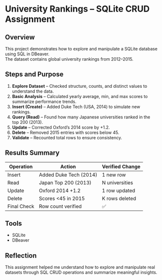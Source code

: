 # University Rankings – SQLite CRUD Assignment

## Overview
This project demonstrates how to explore and manipulate a SQLite database using SQL in DBeaver.  
The dataset contains global university rankings from 2012–2015.

## Steps and Purpose
1. **Explore Dataset** – Checked structure, counts, and distinct values to understand the data.
2. **Basic Analysis** – Calculated yearly average, min, and max scores to summarize performance trends.
3. **Insert (Create)** – Added Duke Tech (USA, 2014) to simulate new rankings.
4. **Query (Read)** – Found how many Japanese universities ranked in the top 200 (2013).
5. **Update** – Corrected Oxford’s 2014 score by +1.2.
6. **Delete** – Removed 2015 entries with scores below 45.
7. **Validate** – Recounted total rows to ensure consistency.

## Results Summary
| Operation | Action | Verified Change |
|------------|---------|-----------------|
| Insert | Added Duke Tech (2014) | 1 new row |
| Read | Japan Top 200 (2013) | N universities |
| Update | Oxford 2014 +1.2 | 1 row updated |
| Delete | Scores <45 in 2015 | K rows deleted |
| Final Check | Row count verified | ✅ |

## Tools
- SQLite  
- DBeaver  

## Reflection
This assignment helped me understand how to explore and manipulate real datasets through SQL CRUD operations and summarize meaningful insights.
